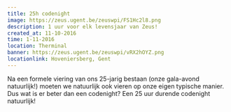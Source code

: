 ```yaml
---
title: 25h codenight
image: https://zeus.ugent.be/zeuswpi/FS1Hc2l8.png
description: 1 uur voor elk levensjaar van Zeus!
created_at: 11-10-2016
time: 1-11-2016
location: Therminal
banner: https://zeus.ugent.be/zeuswpi/vRX2hOYZ.png
locationlink: Hoveniersberg, Gent
---
```


Na een formele viering van ons 25-jarig bestaan (onze gala-avond natuurlijk!) moeten we natuurlijk ook vieren op onze eigen typische manier.
Dus wat is er beter dan een codenight? Een 25 uur durende codenight natuurlijk!

